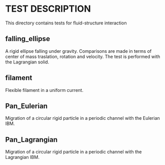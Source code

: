 # TEST DESCRIPTION

This directory contains tests for fluid-structure interaction

## falling_ellipse

A rigid ellipse falling under gravity. Comparisons are made in terms of
center of mass traslation, rotation and velocity.
The test is performed with the Lagrangian solid.

## filament

Flexible filament in a uniform current.

## Pan_Eulerian

Migration of a circular rigid particle in a periodic channel with
the Eulerian IBM.

## Pan_Lagrangian

Migration of a circular rigid particle in a periodic channel with
the Lagrangian IBM.